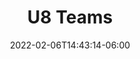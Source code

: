 ---
title: "U8 Teams"
date: 2022-02-06T14:43:14-06:00
draft: false
heading: U8 Teams
menu:
  youth:
    identifier: u8 teams
    name: Teams
    parent: major
    weight: 200
---